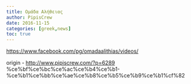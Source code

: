 ```yaml
---
title: Ομάδα Αλήθειας
author: PipisCrew
date: 2016-11-15
categories: [greek,news]
toc: true
---
```


https://www.facebook.com/pg/omadaalithias/videos/

origin - http://www.pipiscrew.com/?p=6289 %ce%bf%ce%bc%ce%ac%ce%b4%ce%b1-%ce%b1%ce%bb%ce%ae%ce%b8%ce%b5%ce%b9%ce%b1%cf%82
